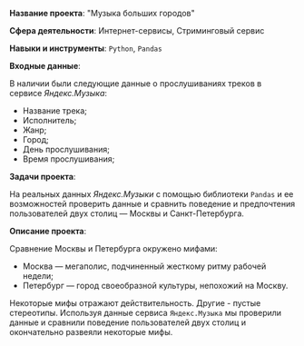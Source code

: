**Название проекта**: "Музыка больших городов"

**Сфера деятельности**: Интернет-сервисы, Стриминговый сервис

**Навыки и инструменты**: `Python`, `Pandas`

**Входные данные**:

В наличии были следующие данные о прослушиваниях треков в сервисе *Яндекс.Музыка*:

- Название трека;
- Исполнитель;
- Жанр;
- Город;
- День прослушивания;
- Время прослушивания;

**Задачи проекта**: 

На реальных данных *Яндекс.Музыки* с помощью библиотеки `Pandas` и ее возможностей
проверить данные и сравнить поведение и предпочтения пользователей двух столиц — Москвы и 
Санкт-Петербурга.

**Описание проекта**:

Сравнение Москвы и Петербурга окружено мифами:

- Москва — мегаполис, подчиненный жесткому ритму рабочей недели;
- Петербург — город своеобразной культуры, непохожий на Москву.

Некоторые мифы отражают действительность. Другие - пустые стереотипы.
Используя данные сервиса `Яндекс.Музыка` мы проверили данные и сравнили поведение пользователей двух столиц и окончательно развеяли некоторые мифы.
